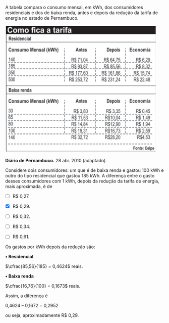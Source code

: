 

A tabela compara o consumo mensal, em kWh, dos consumidores residenciais e dos de baixa renda, antes e depois da redução da tarifa de energia no estado de Pernambuco.

![](ab37ac38-fa5b-fa93-4531-80bf6a9c8d5c.png)

**Diário de Pernambuco.** 28 abr. 2010 (adaptado).

Considere dois consumidores: um que é de baixa renda e gastou 100 kWh e outro do tipo residencial que gastou 185 kWh. A diferença entre o gasto desses consumidores com 1 kWh, depois da redução da tarifa de energia, mais aproximada, é de



- [ ] R$ 0,27.
- [x] R$ 0,29.
- [ ] R$ 0,32.
- [ ] R$ 0,34.
- [ ] R$ 0,61.


Os gastos por kWh depois da redução são:

**• Residencial**

$\cfrac{85,56}{185} = 0,4624$ reais.

**• Baixa renda**

$\cfrac{16,76}{100} = 0,1673$ reais.

Assim, a diferença é

0,4624 – 0,1672 = 0,2952

ou seja, aproximadamente R$ 0,29.
